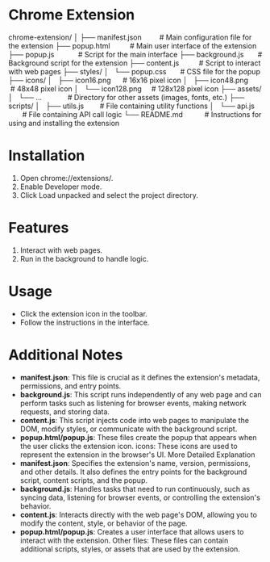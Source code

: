 # Chrome Extension

chrome-extension/
│
├── manifest.json         # Main configuration file for the extension
├── popup.html          # Main user interface of the extension
├── popup.js            # Script for the main interface
├── background.js       # Background script for the extension
├── content.js          # Script to interact with web pages
├── styles/
│   └── popup.css       # CSS file for the popup
├── icons/
│   ├── icon16.png      # 16x16 pixel icon
│   ├── icon48.png      # 48x48 pixel icon
│   └── icon128.png     # 128x128 pixel icon
├── assets/
│   └── ...             # Directory for other assets (images, fonts, etc.)
├── scripts/
│   ├── utils.js        # File containing utility functions
│   └── api.js          # File containing API call logic
└── README.md           # Instructions for using and installing the extension


# Installation
1. Open chrome://extensions/.
2. Enable Developer mode.
3. Click Load unpacked and select the project directory.
# Features
1. Interact with web pages.
2. Run in the background to handle logic.
# Usage
- Click the extension icon in the toolbar.
- Follow the instructions in the interface.
# Additional Notes
- **manifest.json**: This file is crucial as it defines the extension's metadata, permissions, and entry points.
- **background.js**: This script runs independently of any web page and can perform tasks such as listening for browser events, making network requests, and storing data.
- **content.js**: This script injects code into web pages to manipulate the DOM, modify styles, or communicate with the background script.
- **popup.html/popup.js**: These files create the popup that appears when the user clicks the extension icon.
icons: These icons are used to represent the extension in the browser's UI.
More Detailed Explanation
- **manifest.json**: Specifies the extension's name, version, permissions, and other details. It also defines the entry points for the background script, content scripts, and the popup.
- **background.js**: Handles tasks that need to run continuously, such as syncing data, listening for browser events, or controlling the extension's behavior.
- **content.js**: Interacts directly with the web page's DOM, allowing you to modify the content, style, or behavior of the page.
- **popup.html/popup.js**: Creates a user interface that allows users to interact with the extension.
Other files: These files can contain additional scripts, styles, or assets that are used by the extension.
